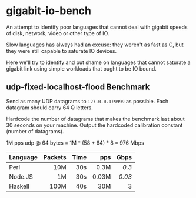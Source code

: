 # gigabit-io-bench

An attempt to identify poor languages that cannot deal with gigabit speeds of disk, network, video or other type of IO.

Slow languages has always had an excuse: they weren't as fast as C, but they were still capable to saturate IO devices.

Here we'll try to identify and put shame on languages that cannot saturate a gigabit link using simple workloads that ought to be IO bound.

## udp-fixed-localhost-flood Benchmark

Send as many UDP datagrams to `127.0.0.1:9999` as possible. Each datagram should carry 64 Q letters. 

Hardcode the number of datagrams that makes the benchmark last about 30 seconds on your machine. Output the hardcoded calibration constant (number of datagrams).

1M pps udp @ 64 bytes = 1M * (58 + 64) * 8 = 976 Mbps

Language | Packets | Time | pps | Gbps  
-------- |--------:| ----:| ---:| ----:
Perl     |     10M |  30s | 0.3M| *0.3*
Node.JS  |      1M |  30s |0.03M| *0.03*
Haskell  |    100M |  40s |  30M|  3
